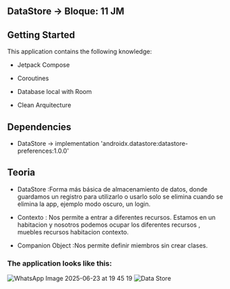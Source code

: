 ## DataStore -> Bloque: 11  JM

## Getting Started

This application contains the following knowledge:

- Jetpack Compose
  
- Coroutines

- Database local with Room

- Clean Arquitecture

## Dependencies

- DataStore ->  implementation 'androidx.datastore:datastore-preferences:1.0.0'

## Teoria

- DataStore :Forma más básica de almacenamiento de datos, donde guardamos un registro para utilizarlo o usarlo
solo se elimina cuando se elimina la app, ejemplo modo oscuro, un login.

- Contexto : Nos permite a entrar a diferentes recursos.
Estamos en un habitacion y nosotros podemos ocupar los diferentes recursos , 
muebles recursos habitacion contexto.

- Companion Object :Nos permite definir miembros sin crear clases.

### The application looks like this:

![WhatsApp Image 2025-06-23 at 19 45 19](https://github.com/user-attachments/assets/45f83b11-355d-4e73-b204-eb4d5ade24cb)
![Data Store](https://github.com/user-attachments/assets/fd4e8ec8-fcdb-46c7-9c8d-8260891b0424)


